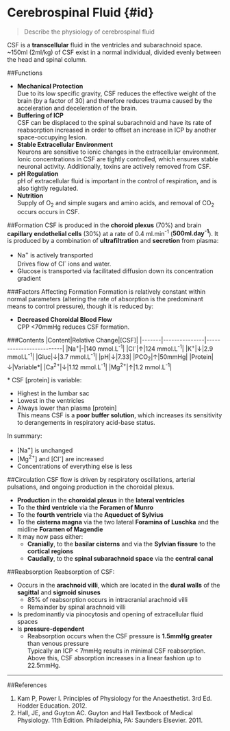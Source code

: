 # Cerebrospinal Fluid {#id}
> Describe the physiology of cerebrospinal fluid

CSF is a **transcellular** fluid in the ventricles and subarachnoid space. ~150ml (2ml/kg) of CSF exist in a normal individual, divided evenly between the head and spinal column.

##Functions
* **Mechanical Protection**  
  Due to its low specific gravity, CSF reduces the effective weight of the brain (by a factor of 30) and therefore reduces trauma caused by the acceleration and deceleration of the brain.
* **Buffering of ICP**  
CSF can be displaced to the spinal subarachnoid and have its rate of reabsorption increased in order to offset an increase in ICP by another space-occupying lesion.
* **Stable Extracellular Environment**  
  Neurons are sensitive to ionic changes in the extracellular environment. Ionic concentrations in CSF are tightly controlled, which ensures stable neuronal activity. Additionally, toxins are actively removed from CSF.
* **pH Regulation**  
  pH of extracellular fluid is important in the control of respiration, and is also tightly regulated.
* **Nutrition**  
  Supply of O<sub>2</sub> and simple sugars and amino acids, and removal of CO<sub>2</sub> occurs occurs in CSF.

##Formation
CSF is produced in the **choroid plexus** (70%) and brain **capillary endothelial cells** (30%) at a rate of 0.4 ml.min<sup>-1</sup> (**500ml.day<sup>-1</sup>**). It is produced by a combination of  **ultrafiltration** and **secretion** from plasma:
* Na<sup>+</sup> is actively transported  
Drives flow of Cl<sup>-</sup> ions and water.
* Glucose is transported via facilitated diffusion down its concentration gradient

###Factors Affecting Formation
Formation is relatively constant within normal parameters (altering the rate of absorption is the predominant means to control pressure), though it is reduced by:
* **Decreased Choroidal Blood Flow**  
  CPP <70mmHg reduces CSF formation.

###Contents
|Content|Relative Change|[CSF]|
|-------|---------------|-------------------------|
|Na<sup>+</sup>|-|140 mmol.L<sup>-1</sup>|
|Cl<sup>-</sup>|↑|124 mmol.L<sup>-1</sup>|
|K<sup>+</sup>|↓|2.9 mmol.L<sup>-1</sup>|
|Gluc|↓|3.7 mmol.L<sup>-1</sup>|
|pH|↓|7.33|
|PCO<sub>2</sub>|↑|50mmHg|
|Protein|↓|Variable*|
|Ca<sup>2+</sup>|↓|1.12 mmol.L<sup>-1</sup>|
|Mg<sup>2+</sup>|↑|1.2 mmol.L<sup>-1</sup>|

\* CSF [protein] is variable:
  * Highest in the lumbar sac
  * Lowest in the ventricles
  * Always lower than plasma [protein]  
  This means CSF is a **poor buffer solution**, which increases its sensitivity to derangements in respiratory acid-base status.


In summary:
* [Na<sup>+</sup>] is unchanged
* [Mg<sup>2+</sup>] and [Cl<sup>-</sup>] are increased
* Concentrations of everything else is less

##Circulation
CSF flow is driven by respiratory oscillations, arterial pulsations, and ongoing production in the choroidal plexus.
* **Production** in the **choroidal plexus** in the **lateral ventricles**
* To the **third ventricle** via the **Foramen of Munro**
* To the **fourth ventricle** via the **Aqueduct of Sylvius**
* To the **cisterna magna** via the two lateral **Foramina of Luschka** and the midline **Foramen of Magendie**
* It may now pass either:
    * **Cranially**, to the **basilar cisterns** and via the **Sylvian fissure** to the **cortical regions**
    * **Caudally**, to the **spinal subarachnoid space** via the **central canal**

##Reabsorption
Reabsorption of CSF:
* Occurs in the **arachnoid villi**, which are located in the **dural walls** of the **sagittal** and **sigmoid sinuses**
  * 85% of reabsorption occurs in intracranial arachnoid villi
  * Remainder by spinal arachnoid villi
* Is predominantly via pinocytosis and opening of extracellular fluid spaces
* Is **pressure-dependent**
  * Reabsorption occurs when the CSF pressure is **1.5mmHg greater** than venous pressure  
  Typically an ICP < 7mmHg results in minimal CSF reabsorption. Above this, CSF absorption increases in a linear fashion up to 22.5mmHg.

---
##References
1. Kam P, Power I. Principles of Physiology for the Anaesthetist. 3rd Ed. Hodder Education. 2012.
2. Hall, JE, and Guyton AC. Guyton and Hall Textbook of Medical Physiology. 11th Edition. Philadelphia, PA: Saunders Elsevier. 2011. 
